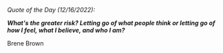 *Quote of the Day (12/16/2022):*

_**What's the greater risk? Letting go of what people think or letting go of how I feel, what I believe, and who I am?**_

Brene Brown